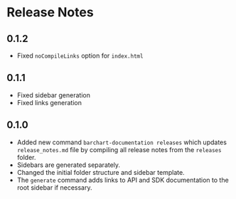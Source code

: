 # Release Notes

## 0.1.2
* Fixed `noCompileLinks` option for `index.html`

## 0.1.1
* Fixed sidebar generation
* Fixed links generation

## 0.1.0
* Added new command `barchart-documentation releases` which updates `release_notes.md` file by compiling all release notes from the `releases` folder.
* Sidebars are generated separately.
* Changed the initial folder structure and sidebar template.
* The `generate` command adds links to API and SDK documentation to the root sidebar if necessary.

